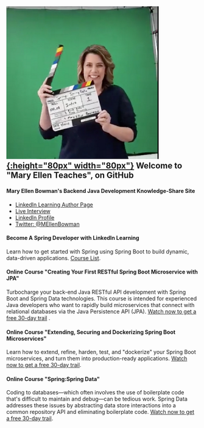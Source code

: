 ## [![Image](action.png){:height="80px" width="80px"}](https://maryellenteaches.github.io/action.png) Welcome to "Mary Ellen Teaches", on GitHub 
#### Mary Ellen Bowman's Backend Java Development Knowledge-Share Site
- [LinkedIn Learning Author Page](https://linkedin-learning.pxf.io/YYJvq "Mary Ellen's LinkedIn Page")
- [Live Interview](https://linkedin-learning.pxf.io/MV9vN "Live Interview with Mary Ellen")
- [LinkedIn Profile](https://www.linkedin.com/in/mebowman/ "Mary Ellen's LinkedIn Page") 
- [Twitter: @MEllenBowman](https://twitter.com/MEllenBowman "Mary Ellen's Twitter")

#### Become A Spring Developer with LinkedIn Learning
Learn how to get started with Spring using Spring Boot to build dynamic, data-driven applications.  [Course List](https://linkedin-learning.pxf.io/1kmKB).

#### Online Course "Creating Your First RESTful Spring Boot Microservice with JPA"
Turbocharge your back-end Java RESTful API development with Spring Boot and Spring Data technologies. This course is intended for experienced Java developers who want to rapidly build microservices that connect with relational databases via the Java Persistence API (JPA). [Watch now to get a free 30-day trail](https://linkedin-learning.pxf.io/Wz1Pn) .

#### Online Course "Extending, Securing and Dockerizing Spring Boot Microservices"
Learn how to extend, refine, harden, test, and "dockerize" your Spring Boot microservices, and turn them into production-ready applications. [Watch now to get a free 30-day trail](https://linkedin-learning.pxf.io/3aGqA).

#### Online Course "Spring:Spring Data"
Coding to databases—which often involves the use of boilerplate code that's difficult to maintain and debug—can be tedious work. Spring Data addresses these issues by abstracting data store interactions into a common repository API and eliminating boilerplate code. [Watch now to get a free 30-day trail](https://linkedin-learning.pxf.io/dvmPy).

```markdown

```
